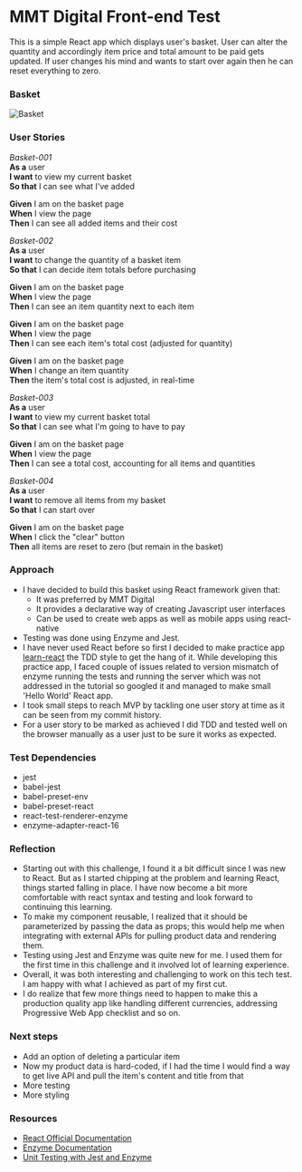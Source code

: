 # MMT Digital Front-end Test

This is a simple React app which displays user's basket. User can alter the quantity and accordingly item price and total amount to be paid gets updated. If user changes his mind and wants to start over again then he can reset everything to zero.

### Basket

![Basket](https://bitbucket.org/mmtdigital/fe-test-makers-academy-reena-sharma/src/master/src/assets/images/basket1.png)

### User Stories

*Basket-001*  
**As a** user  
**I want** to view my current basket  
**So that** I can see what I've added  

**Given** I am on the basket page  
**When** I view the page  
**Then** I can see all added items and their cost  

*Basket-002*  
**As a** user  
**I want** to change the quantity of a basket item  
**So that** I can decide item totals before purchasing  

**Given** I am on the basket page  
**When** I view the page  
**Then** I can see an item quantity next to each item  

**Given** I am on the basket page  
**When** I view the page  
**Then** I can see each item's total cost (adjusted for quantity)  

**Given** I am on the basket page  
**When** I change an item quantity  
**Then** the item's total cost is adjusted, in real-time  

*Basket-003*  
**As a** user  
**I want** to view my current basket total  
**So that** I can see what I'm going to have to pay  

**Given** I am on the basket page  
**When** I view the page  
**Then** I can see a total cost, accounting for all items and quantities  

*Basket-004*  
**As a** user  
**I want** to remove all items from my basket  
**So that** I can start over  

**Given** I am on the basket page  
**When** I click the "clear" button  
**Then** all items are reset to zero (but remain in the basket)  


### Approach

* I have decided to build this basket using React framework given that:
    * It was preferred by MMT Digital
    * It provides a declarative way of creating Javascript user interfaces
    * Can be used to create web apps as well as mobile apps using react-native 
* Testing was done using Enzyme and Jest.
* I have never used React before so first I decided to make practice app [learn-react](https://github.com/reenz/learn-react ) the TDD style to get the hang of it. While developing this practice app, I faced couple of issues related to version mismatch of enzyme  running the tests and running the server which was not addressed in the tutorial so googled it and managed to make small 'Hello World' React app.
* I took small steps to reach MVP by tackling one user story at time as it can be seen from my commit history.
* For a user story to be marked as achieved I did TDD and tested well on the browser manually as a user just to be sure it works as expected.

### Test Dependencies

* jest
* babel-jest
* babel-preset-env
* babel-preset-react
* react-test-renderer-enzyme
* enzyme-adapter-react-16

### Reflection

* Starting out with this challenge, I found it a bit difficult since I was new to React. But as I started chipping at the problem and learning React, things started falling in place. I have now become a bit more comfortable with react syntax and testing and look forward to continuing this learning.
* To make my component reusable, I realized that it should be parameterized by passing the data as props; this would help me when integrating with external APIs for pulling product data and rendering them.
* Testing using Jest and Enzyme was quite new for me. I used them for the first time in this challenge and it involved lot of learning experience.
* Overall, it was both interesting and challenging to work on this tech test. I am happy with what I achieved as part of my first cut.
* I do realize that few more things need to happen to make this a production quality app like handling different currencies, addressing Progressive Web App checklist and so on.

### Next steps

* Add an option of deleting a particular item
* Now my product data is hard-coded, if I had the time I would find a way to get live API and pull the item's content and title from that
* More testing
* More styling

### Resources

* [React Official Documentation](https://reactjs.org/docs/hello-world.html)
* [Enzyme Documentation](http://airbnb.io/enzyme/docs/api/shallow.html)
* [Unit Testing with Jest and Enzyme](https://medium.com/wehkamp-techblog/unit-testing-your-react-application-with-jest-and-enzyme-81c5545cee45)